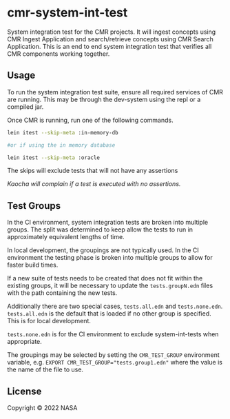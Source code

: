 # cmr-system-int-test

System integration test for the CMR projects. It will ingest concepts using CMR Ingest Application and search/retrieve concepts using CMR Search Application. This is an end to end system integration test that verifies all CMR components working together.

## Usage

To run the system integration test suite, ensure all required services of CMR are running.
This may be through the dev-system using the repl or a compiled jar.

Once CMR is running, run one of the following commands.

``` sh
lein itest --skip-meta :in-memory-db

#or if using the in memory database

lein itest --skip-meta :oracle
```

The skips will exclude tests that will not have any assertions

_Kaocha will complain if a test is executed with no assertions._

## Test Groups

In the CI environment, system integration tests are broken into multiple groups.
The split was determined to keep allow the tests to run in approximately 
equivalent lengths of time.

In local development, the groupings are not typically used. In the CI environment
the testing phase is broken into multiple groups to allow for faster build times.

If a new suite of tests needs to be created that does not fit within the existing
groups, it will be necessary to update the `tests.groupN.edn` files with the path
containing the new tests.

Additionally there are two special cases, `tests.all.edn` and `tests.none.edn`. 
`tests.all.edn` is the default that is loaded if no other group is specified. 
This is for local development.

`tests.none.edn` is for the CI environment to exclude system-int-tests when appropriate.

The groupings may be selected by setting the `CMR_TEST_GROUP` environment variable, 
e.g. `EXPORT CMR_TEST_GROUP="tests.group1.edn"` where the value is the name of the file to use.

## License

Copyright © 2022 NASA
